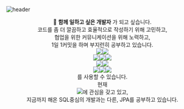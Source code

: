 ![header](https://capsule-render.vercel.app/api?type=waving&color=ddd6f3&height=250&section=header&text=Ara%20Jo&fontSize=70&animation=twinkling)

<center>🤝 <strong>함께 일하고 싶은 개발자</strong> 가 되고 싶습니다. </center>



<center>코드를 좀 더 깔끔하고 효율적으로 작성하기 위해 고민하고,</center>

<center>협업을 위한 커뮤니케이션을 위해 노력하고,</center>

<center>1일 1커밋을 하며 부지런히 공부하고 있습니다.</center>





<center><img src="https://img.shields.io/badge/Java-007396?style=flat-square&logo=Java&logoColor=white"/><img src="https://img.shields.io/badge/Python-3766AB?style=flat-square&logo=Python&logoColor=white"/></center>

<center><img src="https://img.shields.io/badge/HTML5-E34F26?style=flat-square&logo=HTML5&logoColor=white"/><img src="https://img.shields.io/badge/CSS-1572B6?style=flat-square&logo=CSS3&logoColor=white"/><img src="https://img.shields.io/badge/JavaScript-F7DF1E?style=flat-square&logo=JavaScript&logoColor=white"/></center>

<center><img src="https://img.shields.io/badge/Spring-6DB33F?style=flat-square&logo=Spring&logoColor=white"/><img src="https://img.shields.io/badge/Django-092E20?style=flat-square&logo=Django&logoColor=white"/></center>

<center><img src="https://img.shields.io/badge/Docker-2496ED?style=flat-square&logo=Docker&logoColor=white"/><img src="https://img.shields.io/badge/TravisCI-3EAAAF?style=flat-square&logo=TravisCI&logoColor=white"/><img src="https://img.shields.io/badge/Heroku-430098?style=flat-square&logo=Heroku&logoColor=white"/></center>

<center>를 사용할 수 있습니다.</center>





<center>현재</center>

<center><img src="https://img.shields.io/badge/Amazon%20AWS-232F3E?style=flat-square&logo=Amazon%20AWS&logoColor=white"/>에 관심을 갖고 있고,</center>

<center>지금까지 해온 SQL중심의 개발과는 다른, JPA를 공부하고 있습니다.</center>
